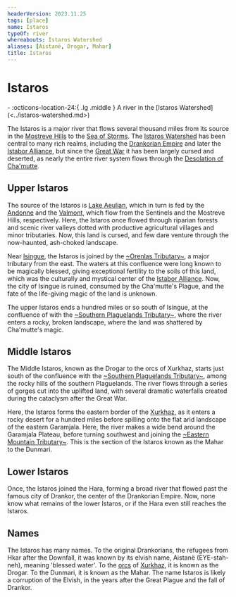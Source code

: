 ```yaml
---
headerVersion: 2023.11.25
tags: [place]
name: Istaros
typeOf: river
whereabouts: Istaros Watershed
aliases: [Aistanë, Drogar, Mahar]
title: Istaros
---
```

# Istaros
<div class="grid cards ext-narrow-margin ext-one-column" markdown>
-    :octicons-location-24:{ .lg .middle } A river in the [Istaros Watershed](<../istaros-watershed.md>)  
</div>


The Istaros is a major river that flows several thousand miles from its source in the [Mostreve Hills](<../../greater-sembara/mostreve-hills.md>) to the [Sea of Storms](<../../greater-dunmar/sea-of-storms.md>). The [Istaros Watershed](<../istaros-watershed.md>) has been central to many rich realms, including the [Drankorian Empire](<../../../history/drankorian-era/drankorian-empire.md>) and later the [Istabor Alliance](<../../../history/istabor-alliance.md>), but since the [Great War](<../../../events/1500s/great-war.md>) it has been largely cursed and deserted, as nearly the entire river system flows through the [Desolation of Cha'mutte](<../desolation-of-cha-mutte.md>). 
## Upper Istaros

The source of the Istaros is [Lake Aeulian](<./lake-aeulian.md>), which in turn is fed by the [Andonne](<./andonne.md>) and the [Valmont](<./valmont.md>), which flow from the Sentinels and the Mostreve Hills, respectively. Here, the Istaros once flowed through riparian forests and scenic river valleys dotted with productive agricultural villages and minor tributaries. Now, this land is cursed, and few dare venture through the now-haunted, ash-choked landscape. 

Near [Isingue](<../isingue.md>), the Istaros is joined by the [~Orenlas Tributary~](<./orenlas-tributary.md>), a major tributary from the east. The waters at this confluence were long known to be magically blessed, giving exceptional fertility to the soils of this land, which was the culturally and mystical center of the [Istabor Alliance](<../../../history/istabor-alliance.md>). Now, the city of Isingue is ruined, consumed by the Cha'mutte's Plague, and the fate of the life-giving magic of the land is unknown. 

The upper Istaros ends a hundred miles or so south of Isingue, at the confluence of with the [~Southern Plaguelands Tributary~](<./southern-plaguelands-tributary.md>), where the river enters a rocky, broken landscape, where the land was shattered by Cha'mutte's magic.


## Middle Istaros

The Middle Istaros, known as the Drogar to the orcs of Xurkhaz, starts just south of the confluence with the [~Southern Plaguelands Tributary~](<./southern-plaguelands-tributary.md>), among the rocky hills of the southern Plaguelands. The river flows through a series of gorges cut into the uplifted land, with several dramatic waterfalls created during the cataclysm after the Great War. 

Here, the Istaros forms the eastern border of the [Xurkhaz](<../xurkhaz/xurkhaz.md>), as it enters a rocky desert for a hundred miles before spilling onto the flat arid landscape of the eastern Garamjala. Here, the river makes a wide bend around the Garamjala Plateau, before turning southwest and joining the [~Eastern Mountain Tributary~](<./eastern-mountain-tributary.md>). This is the section of the Istaros known as the Mahar to the Dunmari. 
## Lower Istaros

Once, the Istaros joined the Hara, forming a broad river that flowed past the famous city of Drankor, the center of the Drankorian Empire. Now, none know what remains of the lower Istaros, or if the Hara even still reaches the Istaros. 
## Names

The Istaros has many names. To the original Drankorians, the refugees from Hkar after the Downfall, it was known by its elvish name, Aistanë (EYE-stah-neh), meaning 'blessed water'. To the [orcs](<../../../species/children-of-the-embodied-gods/orcs/orcs.md>) of [Xurkhaz](<../xurkhaz/xurkhaz.md>), it is known as the Drogar. To the Dunmari, it is known as the Mahar. The name Istaros is likely a corruption of the Elvish, in the years after the Great Plague and the fall of Drankor.
